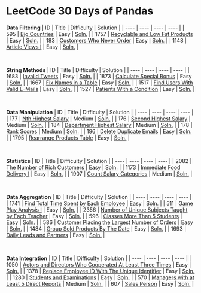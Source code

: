# LeetCode 30 Days of Pandas

**Data Filtering**
| ID | Title | Difficulty | Solution | 
| ---- | ---- | ---- | ---- |
| 595 | [Big Countries](https://leetcode.com/problems/big-countries/?envType=study-plan-v2&envId=30-days-of-pandas&lang=pythondata) | Easy | [Soln.](https://github.com/Gilgamel/leetcode-practices/blob/main/Pandas/Data%20Filtering/595_big_countries.py) |
| 1757 | [Recyclable and Low Fat Products](https://leetcode.com/problems/recyclable-and-low-fat-products/?envType=study-plan-v2&envId=30-days-of-pandas&lang=pythondata) | Easy | [Soln.](https://github.com/Gilgamel/leetcode-practices/blob/main/Pandas/Data%20Filtering/1757_reclyclable_and_low_fat_products.py) |
| 183 | [Customers Who Never Order](https://leetcode.com/problems/customers-who-never-order/?envType=study-plan-v2&envId=30-days-of-pandas&lang=pythondata) | Easy | [Soln.](https://github.com/Gilgamel/leetcode-practices/blob/main/Pandas/Data%20Filtering/183_customers_who_never_order.py) |
| 1148 | [Article Views I](https://leetcode.com/problems/article-views-i/?envType=study-plan-v2&envId=30-days-of-pandas&lang=pythondata) | Easy | [Soln.](https://github.com/Gilgamel/leetcode-practices/blob/main/Pandas/Data%20Filtering/1148_article_views_i.py) |

</br>

**String Methods**
| ID | Title | Difficulty | Solution | 
| ---- | ---- | ---- | ---- |
| 1683 | [Invalid Tweets](https://leetcode.com/problems/invalid-tweets/?envType=study-plan-v2&envId=30-days-of-pandas&lang=pythondata) | Easy | [Soln.](https://github.com/Gilgamel/leetcode-practices/blob/main/Pandas/String%20Methods/1683_invalid_tweets.py) |
| 1873 | [Calculate Special Bonus](https://leetcode.com/problems/calculate-special-bonus/?envType=study-plan-v2&envId=30-days-of-pandas&lang=pythondata) | Easy | [Soln.](https://github.com/Gilgamel/leetcode-practices/blob/main/Pandas/String%20Methods/1873_calculate_special_bonus.py) |
| 1667 | [Fix Names in a Table](https://leetcode.com/problems/fix-names-in-a-table/?envType=study-plan-v2&envId=30-days-of-pandas&lang=pythondata) | Easy | [Soln.](https://github.com/Gilgamel/leetcode-practices/blob/main/Pandas/String%20Methods/1667_fix_names_in_a_table.py) |
| 1517 | [Find Users With Valid E-Mails](https://leetcode.com/problems/find-users-with-valid-e-mails/?envType=study-plan-v2&envId=30-days-of-pandas&lang=pythondata) | Easy | [Soln.](https://github.com/Gilgamel/leetcode-practices/blob/main/Pandas/String%20Methods/1517_find_users_with_valid_e-mails.py) |
| 1527 | [Patients With a Condition](https://leetcode.com/problems/patients-with-a-condition/?envType=study-plan-v2&envId=30-days-of-pandas&lang=pythondata) | Easy | [Soln.](https://github.com/Gilgamel/leetcode-practices/blob/main/Pandas/String%20Methods/1527_patients%20with%20a%20condition.py) |

</br>

**Data Manipulation**
| ID | Title | Difficulty | Solution | 
| ---- | ---- | ---- | ---- |
| 177 | [Nth Highest Salary](https://leetcode.com/problems/nth-highest-salary/?envType=study-plan-v2&envId=30-days-of-pandas&lang=pythondata) | Medium | [Soln.]() |
| 176 | [Second Highest Salary](https://leetcode.com/problems/second-highest-salary/?envType=study-plan-v2&envId=30-days-of-pandas&lang=pythondata) | Medium | [Soln.]() |
| 184 | [Department Highest Salary](https://leetcode.com/problems/department-highest-salary/?envType=study-plan-v2&envId=30-days-of-pandas&lang=pythondata) | Medium | [Soln.]() |
| 178 | [Rank Scores](https://leetcode.com/problems/rank-scores/?envType=study-plan-v2&envId=30-days-of-pandas&lang=pythondata) | Medium | [Soln.]() |
| 196 | [Delete Duplicate Emails](https://leetcode.com/problems/delete-duplicate-emails/?envType=study-plan-v2&envId=30-days-of-pandas&lang=pythondata) | Easy | [Soln.]() |
| 1795 | [Rearrange Products Table](https://leetcode.com/problems/rearrange-products-table/?envType=study-plan-v2&envId=30-days-of-pandas&lang=pythondata) | Easy | [Soln.]() |

</br>

**Statistics**
| ID | Title | Difficulty | Solution | 
| ---- | ---- | ---- | ---- |
| 2082 | [The Number of Rich Customers](https://leetcode.com/problems/the-number-of-rich-customers/?envType=study-plan-v2&envId=30-days-of-pandas&lang=pythondata) | Easy | [Soln.]() |
| 1173 | [Immediate Food Delivery I](https://leetcode.com/problems/immediate-food-delivery-i/?envType=study-plan-v2&envId=30-days-of-pandas&lang=pythondata) | Easy | [Soln.]() |
| 1907 | [Count Salary Categories](https://leetcode.com/problems/count-salary-categories/?envType=study-plan-v2&envId=30-days-of-pandas&lang=pythondata) | Medium | [Soln.]() |

</br>

**Data Aggregation**
| ID | Title | Difficulty | Solution | 
| ---- | ---- | ---- | ---- |
| 1741 | [Find Total Time Spent by Each Employee](https://leetcode.com/problems/find-total-time-spent-by-each-employee/?envType=study-plan-v2&envId=30-days-of-pandas&lang=pythondata) | Easy | [Soln.]() |
| 511 | [Game Play Analysis I](https://leetcode.com/problems/game-play-analysis-i/?envType=study-plan-v2&envId=30-days-of-pandas&lang=pythondata) | Easy | [Soln.]() |
| 2356 | [Number of Unique Subjects Taught by Each Teacher](https://leetcode.com/problems/number-of-unique-subjects-taught-by-each-teacher/?envType=study-plan-v2&envId=30-days-of-pandas&lang=pythondata) | Easy | [Soln.]() |
| 596 | [Classes More Than 5 Students](https://leetcode.com/problems/classes-more-than-5-students/?envType=study-plan-v2&envId=30-days-of-pandas&lang=pythondata) | Easy | [Soln.]() |
| 586 | [Customer Placing the Largest Number of Orders](https://leetcode.com/problems/customer-placing-the-largest-number-of-orders/?envType=study-plan-v2&envId=30-days-of-pandas&lang=pythondata) | Easy | [Soln.]() |
| 1484 | [Group Sold Products By The Date](https://leetcode.com/problems/group-sold-products-by-the-date/?envType=study-plan-v2&envId=30-days-of-pandas&lang=pythondata) | Easy | [Soln.]() |
| 1693 | [Daily Leads and Partners](https://leetcode.com/problems/daily-leads-and-partners/?envType=study-plan-v2&envId=30-days-of-pandas&lang=pythondata) | Easy | [Soln.]() |

</br>

**Data Integration**
| ID | Title | Difficulty | Solution | 
| ---- | ---- | ---- | ---- |
| 1050 | [Actors and Directors Who Cooperated At Least Three Times](https://leetcode.com/problems/actors-and-directors-who-cooperated-at-least-three-times/?envType=study-plan-v2&envId=30-days-of-pandas&lang=pythondata) | Easy | [Soln.]() |
| 1378 | [Replace Employee ID With The Unique Identifier](https://leetcode.com/problems/replace-employee-id-with-the-unique-identifier/?envType=study-plan-v2&envId=30-days-of-pandas&lang=pythondata) | Easy | [Soln.]() |
| 1280 | [Students and Examinations](https://leetcode.com/problems/students-and-examinations/?envType=study-plan-v2&envId=30-days-of-pandas&lang=pythondata) | Easy | [Soln.]() |
| 570 | [Managers with at Least 5 Direct Reports](https://leetcode.com/problems/managers-with-at-least-5-direct-reports/?envType=study-plan-v2&envId=30-days-of-pandas&lang=pythondata) | Medium | [Soln.]() |
| 607 | [Sales Person](https://leetcode.com/problems/sales-person/?envType=study-plan-v2&envId=30-days-of-pandas&lang=pythondata) | Easy | [Soln.]() |
